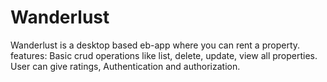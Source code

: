 # Wanderlust
Wanderlust is a desktop based eb-app where you can rent a property.
features:
Basic crud operations like list, delete, update, view all properties.
User can give ratings,
Authentication and authorization.

